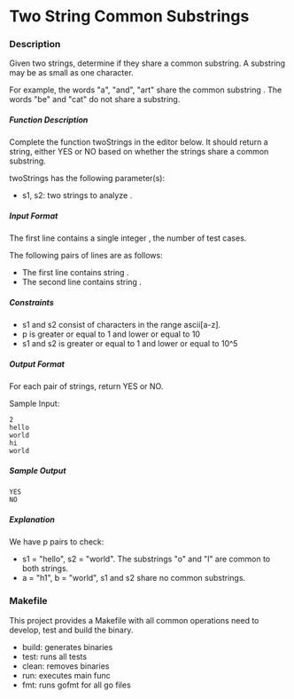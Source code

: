 # Two String Common Substrings


### Description

Given two strings, determine if they share a common substring. A substring may be as small as one character.

For example, the words "a", "and", "art" share the common substring . The words "be" and "cat" do not share a substring.

##### Function Description

Complete the function twoStrings in the editor below. It should return a string, either YES or NO based on whether the strings share a common substring.

twoStrings has the following parameter(s):

* s1, s2: two strings to analyze .

##### Input Format

The first line contains a single integer , the number of test cases.

The following  pairs of lines are as follows:

* The first line contains string .
* The second line contains string .


##### Constraints

* s1 and s2 consist of characters in the range ascii[a-z].
* p is greater or equal to 1 and lower or equal to 10
* s1 and s2 is greater or equal to 1 and lower or equal to 10^5 

##### Output Format

For each pair of strings, return YES or NO.

Sample Input:

```
2
hello
world
hi
world
```

##### Sample Output
```
YES
NO
```

#####  Explanation

We have p pairs to check:

* s1 = "hello", s2 = "world". The substrings "o" and "l" are common to both strings.
* a = "h1", b = "world", s1 and s2 share no common substrings.


### Makefile

This project provides a Makefile with all common operations need to develop, 
test and build the binary.

* build: generates binaries
* test: runs all tests
* clean: removes binaries
* run: executes main func
* fmt: runs gofmt for all go files
